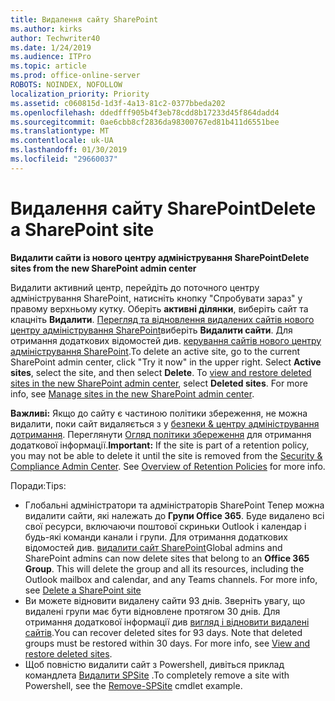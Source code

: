 ```yaml
---
title: Видалення сайту SharePoint
ms.author: kirks
author: Techwriter40
ms.date: 1/24/2019
ms.audience: ITPro
ms.topic: article
ms.prod: office-online-server
ROBOTS: NOINDEX, NOFOLLOW
localization_priority: Priority
ms.assetid: c060815d-1d3f-4a13-81c2-0377bbeda202
ms.openlocfilehash: ddedfff905b4f3eb78cdd8b17233d45f864dadd4
ms.sourcegitcommit: 0ae6cbb8cf2836da98300767ed81b411d6551bee
ms.translationtype: MT
ms.contentlocale: uk-UA
ms.lasthandoff: 01/30/2019
ms.locfileid: "29660037"
---
```

# <a name="delete-a-sharepoint-site"></a><span data-ttu-id="a7231-102">Видалення сайту SharePoint</span><span class="sxs-lookup"><span data-stu-id="a7231-102">Delete a SharePoint site</span></span>
 <span data-ttu-id="a7231-103">**Видалити сайти із нового центру адміністрування SharePoint**</span><span class="sxs-lookup"><span data-stu-id="a7231-103">**Delete sites from the new SharePoint admin center**</span></span>
  
<span data-ttu-id="a7231-p101">Видалити активний центр, перейдіть до поточного центру адміністрування SharePoint, натисніть кнопку "Спробувати зараз" у правому верхньому кутку. Оберіть **активні ділянки**, виберіть сайт та клацніть **Видалити**. [Перегляд та відновлення видалених сайтів нового центру адміністрування SharePoint](https://docs.microsoft.com/sharepoint/view-and-restore-deleted-sites-in-new-admin-center)виберіть **Видалити сайти**. Для отримання додаткових відомостей див. [керування сайтів нового центру адміністрування SharePoint](https://docs.microsoft.com/sharepoint/manage-sites-in-new-admin-center).</span><span class="sxs-lookup"><span data-stu-id="a7231-p101">To delete an active site, go to the current SharePoint admin center, click "Try it now" in the upper right. Select **Active sites**, select the site, and then select **Delete**. To [view and restore deleted sites in the new SharePoint admin center](https://docs.microsoft.com/sharepoint/view-and-restore-deleted-sites-in-new-admin-center), select **Deleted sites**. For more info, see [Manage sites in the new SharePoint admin center](https://docs.microsoft.com/sharepoint/manage-sites-in-new-admin-center).</span></span>
  
<span data-ttu-id="a7231-p102">**Важливі:** Якщо до сайту є частиною політики збереження, не можна видалити, поки сайт видаляється з у [безпеки &amp; центру адміністрування дотримання](https://protection.office.com/?rfr=AdminCenter#/homepage). Переглянути [Огляд політики збереження](https://docs.microsoft.com/office365/securitycompliance/retention-policies#content-in-onedrive-accounts-and-sharepoint-sites) для отримання додаткової інформації.</span><span class="sxs-lookup"><span data-stu-id="a7231-p102">**Important:** If the site is part of a retention policy, you may not be able to delete it until the site is removed from the [Security &amp; Compliance Admin Center](https://protection.office.com/?rfr=AdminCenter#/homepage). See [Overview of Retention Policies](https://docs.microsoft.com/office365/securitycompliance/retention-policies#content-in-onedrive-accounts-and-sharepoint-sites) for more info.</span></span> 
  
<span data-ttu-id="a7231-110">Поради:</span><span class="sxs-lookup"><span data-stu-id="a7231-110">Tips:</span></span>
- <span data-ttu-id="a7231-p103">Глобальні адміністратори та адміністраторів SharePoint Тепер можна видалити сайти, які належать до **Групи Office 365**. Буде видалено всі свої ресурси, включаючи поштової скриньки Outlook і календар і будь-які команди канали і групи. Для отримання додаткових відомостей див. [видалити сайт SharePoint](https://docs.microsoft.com/sharepoint/manage-sites-in-new-admin-center#delete-a-site)</span><span class="sxs-lookup"><span data-stu-id="a7231-p103">Global admins and SharePoint admins can now delete sites that belong to an **Office 365 Group**. This will delete the group and all its resources, including the Outlook mailbox and calendar, and any Teams channels. For more info, see [Delete a SharePoint site](https://docs.microsoft.com/sharepoint/manage-sites-in-new-admin-center#delete-a-site)</span></span>
- <span data-ttu-id="a7231-p104">Ви можете відновити видалену сайти 93 днів. Зверніть увагу, що видалені групи має бути відновлене протягом 30 днів. Для отримання додаткової інформації див [вигляд і відновити видалені сайтів](https://docs.microsoft.com/sharepoint/view-and-restore-deleted-sites-in-new-admin-center).</span><span class="sxs-lookup"><span data-stu-id="a7231-p104">You can recover deleted sites for 93 days. Note that deleted groups must be restored within 30 days. For more info, see [View and restore deleted sites](https://docs.microsoft.com/sharepoint/view-and-restore-deleted-sites-in-new-admin-center).</span></span>
- <span data-ttu-id="a7231-117">Щоб повністю видалити сайт з Powershell, дивіться приклад командлета [Видалити SPSite](https://docs.microsoft.com/powershell/module/sharepoint-server/remove-spsite?view=sharepoint-ps) .</span><span class="sxs-lookup"><span data-stu-id="a7231-117">To completely remove a site with Powershell, see the [Remove-SPSite](https://docs.microsoft.com/powershell/module/sharepoint-server/remove-spsite?view=sharepoint-ps) cmdlet example.</span></span> 
  

